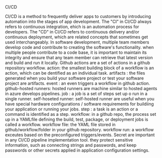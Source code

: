 CI/CD

   CI/CD is a method to frequently deliver apps to customers by introducing automation into the stages of app development.
The "CI" in CI/CD always refers to continuous integration, ehich is an automation process for developers. 
The "CD" in CI/CD refers to continuous delivery and/or continuous deployment, which are related concepts that sometimes 
get used interchangeably. 
  In software development, multiple team members develop code and contribute to creating the software's functionality.
when multiple people contribute to a code base, it is important to maintain its integrity and ensure that any team member
can retrieve that latest version and build and run it locally. 
  Github actions are a set of actions in a github repository workflow. 
action: the smallest building block of a workflow is an action, which can be dentified as an individual task. 
artifacts : the files generated when you build your software project or test your software project are artifacts. 
event : an even triggers a workflow in github action.
github-hosted runners: hosted runners are machine similar to hosted agents in azure develops pipelines. 
job : a job is a set of steps set up o run in a single runner. 
self-hoseted runner: self-hosted runner are useful when you have special hardware configurations / software requirements for
                     buildiing your application or running your jobs. 
step : a task is an action or a command is identified as a step. 
workflow: in a github repo, the process set up in a YAMLfile defining the build, test, package, or deployment jobs is called a
          workflow. 
workflow file: the YAML file stored in github/workflow/folder in your github repository. 
workflow run: a workflow exceutes based on the preconfigured triggers/events. 
  Secret are important in any CI/CD pipeline implementation tool. they protect sensitive information, such as connecting strings
and passwords, and keep passwords or other secrets applied in application configuration settings. 
